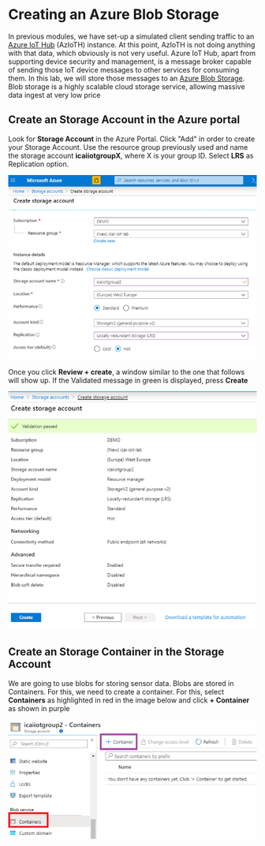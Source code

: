 # Creating an Azure Blob Storage
In previous modules, we have set-up a simulated client sending traffic to an [Azure IoT Hub](https://docs.microsoft.com/en-us/azure/iot-hub/) (AzIoTH) instance. At this point, AzIoTH is not doing anything with that data, which obviously is not very useful.
Azure IoT Hub, apart from supporting device security and management, is a message broker capable of sending those IoT device messages to other services for consuming them.
In this lab, we will store those messages to an [Azure Blob Storage](https://docs.microsoft.com/en-us/azure/storage/blobs/storage-blobs-overview). Blob storage is a highly scalable cloud storage service, allowing massive data ingest at very low price 

## Create an Storage Account in the Azure portal

Look for **Storage Account** in the Azure Portal. Click "Add" in order to create your Storage Account. Use the resource group previously used and name the storage account **icaiiotgroupX**, where X is your group ID. Select **LRS** as Replication option. 

![Snapshot](../images/storage-3.PNG "Azure Storage")

Once you click **Review + create**, a window similar to the one that follows will show up.
If the Validated message in green is displayed, press **Create**

![Snapshot](../images/storage-4.PNG "Azure Storage")

## Create an Storage Container in the Storage Account

We are going to use blobs for storing sensor data. Blobs are stored in Containers. For this, we need to create a container. For this, select **Containers** as highlighted in red in the image below and click **+ Container** as shown in purple

![Snapshot](../images/storage-5.PNG "Azure Storage")
